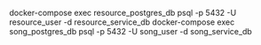 

docker-compose exec resource_postgres_db psql -p 5432 -U resource_user -d resource_service_db
docker-compose exec song_postgres_db psql -p 5432 -U song_user -d song_service_db